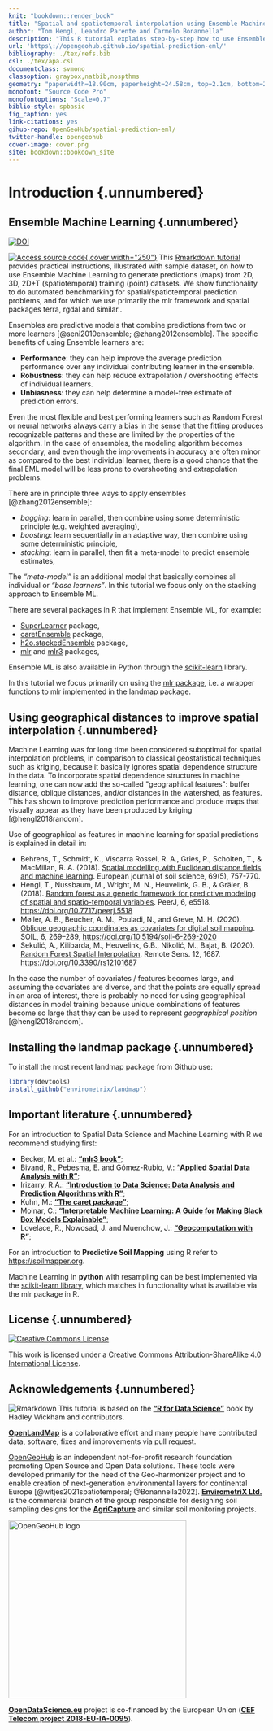 ```yaml
---
knit: "bookdown::render_book"
title: "Spatial and spatiotemporal interpolation using Ensemble Machine Learning"
author: "Tom Hengl, Leandro Parente and Carmelo Bonannella"
description: "This R tutorial explains step-by-step how to use Ensemble Machine Learning to generate predictions (maps) from 2D, 3D, 2D+T training (point) datasets. We show functionality to do automated benchmarking for spatial/spatiotemporal prediction problems, and for which we use primarily the mlr framework and spatial packages terra, rgdal and similar. In addition, we explain how to plot spatial/spatiotemporal prediction inputs and outputs, including how to do accuracy plots and predictograms. We focus engineering the predictive mapping around three main areas: (a) accuracy performance, (b) computing time, (c) robustness of the algorithms (sensitivity to noise, artifacts etc). More chapters will be added in the future. Contributions are welcome. To discuss issues or report a bug please use the repository homepage."
url: 'https\://opengeohub.github.io/spatial-prediction-eml/'
bibliography: ./tex/refs.bib
csl: ./tex/apa.csl  
documentclass: svmono
classoption: graybox,natbib,nospthms
geometry: "paperwidth=18.90cm, paperheight=24.58cm, top=2.1cm, bottom=2.1cm, inner=2cm, outer=2cm"
monofont: "Source Code Pro"
monofontoptions: "Scale=0.7"
biblio-style: spbasic
fig_caption: yes
link-citations: yes
gihub-repo: OpenGeoHub/spatial-prediction-eml/
twitter-handle: opengeohub
cover-image: cover.png
site: bookdown::bookdown_site
---
```




# Introduction {.unnumbered}

## Ensemble Machine Learning {.unnumbered}

[![DOI](https://zenodo.org/badge/doi/10.5281/zenodo.5894878.svg)](https://doi.org/10.5281/zenodo.5894878)

[![Access source code](cover.jpg){.cover width="250"}](https://opengeohub.github.io/spatial-prediction-eml/) This [Rmarkdown tutorial](https://opengeohub.github.io/spatial-prediction-eml/) provides practical instructions, illustrated with sample 
dataset, on how to use Ensemble Machine Learning to generate predictions (maps) from 
2D, 3D, 2D+T (spatiotemporal) training (point) datasets. We show functionality to do 
automated benchmarking for spatial/spatiotemporal prediction problems, and for which 
we use primarily the mlr framework and spatial packages terra, rgdal and similar..

Ensembles are predictive models that combine predictions from two or more learners 
[@seni2010ensemble; @zhang2012ensemble]. The specific benefits of using Ensemble learners are:

- **Performance**: they can help improve the average prediction performance over any individual contributing learner in the ensemble.
- **Robustness**: they can help reduce extrapolation / overshooting effects of individual learners.
- **Unbiasness**: they can help determine a model-free estimate of prediction errors.

Even the most flexible and best performing learners such as Random Forest or neural 
networks always carry a bias in the sense that the fitting produces recognizable 
patterns and these are limited by the properties of the algorithm. In the case of 
ensembles, the modeling algorithm becomes secondary, and even though the improvements 
in accuracy are often minor as compared to the best individual learner, there is 
a good chance that the final EML model will be less prone to overshooting and 
extrapolation problems.

There are in principle three ways to apply ensembles [@zhang2012ensemble]:

- _bagging_: learn in parallel, then combine using some deterministic principle (e.g. weighted averaging),
- _boosting_: learn sequentially in an adaptive way, then combine using some deterministic principle,
- _stacking_: learn in parallel, then fit a meta-model to predict ensemble estimates,

The _“meta-model”_ is an additional model that basically combines all individual 
or _“base learners”_. In this tutorial we focus only on the stacking approach to Ensemble ML.

There are several packages in R that implement Ensemble ML, for example:

- [SuperLearner](https://cran.r-project.org/web/packages/SuperLearner/vignettes/Guide-to-SuperLearner.html) package,
- [caretEnsemble](https://cran.r-project.org/web/packages/caretEnsemble/vignettes/caretEnsemble-intro.html) package,
- [h2o.stackedEnsemble](http://docs.h2o.ai/h2o-tutorials/latest-stable/tutorials/ensembles-stacking/index.html) package,
- [mlr](https://mlr.mlr-org.com/reference/makeStackedLearner.html) and [mlr3](https://mlr3gallery.mlr-org.com/posts/2020-04-27-tuning-stacking/) packages,

Ensemble ML is also available in Python through the [scikit-learn](https://scikit-learn.org/stable/modules/ensemble.html) library.

In this tutorial we focus primarily on using the [mlr package](https://mlr.mlr-org.com/), 
i.e. a wrapper functions to mlr implemented in the landmap package.

## Using geographical distances to improve spatial interpolation {.unnumbered}

Machine Learning was for long time been considered suboptimal for spatial 
interpolation problems, in comparison to classical geostatistical techniques 
such as kriging, because it basically ignores spatial dependence structure in 
the data. To incorporate spatial dependence structures in machine learning, one 
can now add the so-called "geographical features": buffer distance, oblique 
distances, and/or distances in the watershed, as features. This has shown to 
improve prediction performance and produce maps that visually appear as they 
have been produced by kriging [@hengl2018random].

Use of geographical as features in machine learning for spatial predictions is explained in detail in:

- Behrens, T., Schmidt, K., Viscarra Rossel, R. A., Gries, P., Scholten, T., & MacMillan, R. A. (2018). [Spatial modelling with Euclidean distance fields and machine learning](https://doi.org/10.1111/ejss.12687). European journal of soil science, 69(5), 757-770.
- Hengl, T., Nussbaum, M., Wright, M. N., Heuvelink, G. B., & Gräler, B. (2018). [Random forest as a generic framework for predictive modeling of spatial and spatio-temporal variables](https://doi.org/10.7717/peerj.5518). PeerJ, 6, e5518. <https://doi.org/10.7717/peerj.5518>  
- Møller, A. B., Beucher, A. M., Pouladi, N., and Greve, M. H. (2020). [Oblique geographic coordinates as covariates for digital soil mapping](https://doi.org/10.5194/soil-6-269-2020). SOIL, 6, 269–289, https://doi.org/10.5194/soil-6-269-2020
- Sekulić, A., Kilibarda, M., Heuvelink, G.B., Nikolić, M., Bajat, B. (2020). [Random Forest Spatial Interpolation](https://doi.org/10.3390/rs12101687). Remote Sens. 12, 1687. <https://doi.org/10.3390/rs12101687>  

In the case the number of covariates / features becomes large, and assuming the 
covariates are diverse, and that the points are equally spread in an area of 
interest, there is probably no need for using geographical distances in model 
training because unique combinations of features become so large that they can 
be used to represent _geographical position_ [@hengl2018random].

## Installing the landmap package {.unnumbered}

To install the most recent landmap package from Github use:


```r
library(devtools)
install_github("envirometrix/landmap")
```

## Important literature {.unnumbered}

For an introduction to Spatial Data Science and Machine Learning with R we 
recommend studying first:

- Becker, M. et al.: **[“mlr3 book”](https://mlr3book.mlr-org.com/)**;  
- Bivand, R., Pebesma, E. and Gómez-Rubio, V.: **[“Applied Spatial Data Analysis with R”](https://asdar-book.org/)**;  
- Irizarry, R.A.: **[“Introduction to Data Science: Data Analysis and Prediction Algorithms with R”](https://rafalab.github.io/dsbook/)**;  
- Kuhn, M.: **[“The caret package”](https://topepo.github.io/caret/)**;  
- Molnar, C.: **[“Interpretable Machine Learning: A Guide for Making Black Box Models Explainable”](https://christophm.github.io/interpretable-ml-book/)**;  
- Lovelace, R., Nowosad, J. and Muenchow, J.: **[“Geocomputation with R”](https://geocompr.robinlovelace.net/)**;  

For an introduction to **Predictive Soil Mapping** using R refer to <https://soilmapper.org>.

Machine Learning in **python** with resampling can be best implemented via the 
[scikit-learn library](https://scikit-learn.org/stable/), which matches in 
functionality what is available via the mlr package in R.

## License {.unnumbered}

[<img alt="Creative Commons License" style="border-width:0" src="https://i.creativecommons.org/l/by-sa/4.0/88x31.png" />](http://creativecommons.org/licenses/by-sa/4.0/)

This work is licensed under a [Creative Commons Attribution-ShareAlike 4.0 International License](http://creativecommons.org/licenses/by-sa/4.0/).



## Acknowledgements {.unnumbered}

![Rmarkdown](tex/R_logo.svg.png "R project") This tutorial is based on the **[“R for Data Science”](https://r4ds.had.co.nz/)** 
book by Hadley Wickham and contributors.

**[OpenLandMap](https://openlandmap.org)** is a collaborative effort and many people 
have contributed data, software, fixes and improvements via pull request. 

[OpenGeoHub](https://opengeohub.org) is an independent not-for-profit research 
foundation promoting Open Source and Open Data solutions. These tools were developed 
primarily for the need of the Geo-harmonizer project and to enable creation of 
next-generation environmental layers for continental Europe [@witjes2021spatiotemporal; @Bonannella2022].
**[EnvirometriX Ltd.](https://envirometrix.nl)** is the commercial branch of the group 
responsible for designing soil sampling designs for the **[AgriCapture](https://agricaptureco2.eu/)** 
and similar soil monitoring projects.

[<img src="tex/opengeohub_logo_ml.png" alt="OpenGeoHub logo" width="350"/>](https://opengeohub.org)

**[OpenDataScience.eu](https://opendatascience.eu/)** project is co-financed by the European Union (**[CEF Telecom project 2018-EU-IA-0095](https://ec.europa.eu/inea/en/connecting-europe-facility/cef-telecom/2018-eu-ia-0095)**).
